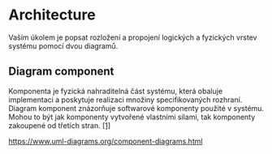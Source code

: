 # Architecture
Vaším úkolem je popsat rozložení a propojení logických a fyzických vrstev systému pomocí dvou diagramů.

## Diagram component
Komponenta je fyzická nahraditelná část systému, která obaluje implementaci a poskytuje realizaci množiny specifikovaných rozhraní.
Diagram komponent znázorňuje softwarové komponenty použité v systému. Mohou to být jak komponenty vytvořené vlastními silami, tak komponenty zakoupené od třetích stran. [[1]]('http://mpavus.wz.cz/uml/uml-component-11.php')


https://www.uml-diagrams.org/component-diagrams.html
